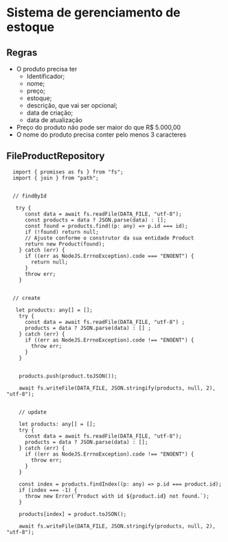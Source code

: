 # Sistema de gerenciamento de estoque

## Regras

- O produto precisa ter
  - Identificador;
  - nome;
  - preço;
  - estoque;
  - descrição, que vai ser opcional;
  - data de criação;
  - data de atualização
- Preço do produto não pode ser maior do que R$ 5.000,00
- O nome do produto precisa conter pelo menos 3 caracteres

## FileProductRepository

```
  import { promises as fs } from "fs";
  import { join } from "path";


  // findById

   try {
      const data = await fs.readFile(DATA_FILE, "utf-8");
      const products = data ? JSON.parse(data) : [];
      const found = products.find((p: any) => p.id === id);
      if (!found) return null;
      // Ajuste conforme o construtor da sua entidade Product
      return new Product(found);
    } catch (err) {
      if ((err as NodeJS.ErrnoException).code === "ENOENT") {
        return null;
      }
      throw err;
    }


  // create

   let products: any[] = [];
    try {
      const data = await fs.readFile(DATA_FILE, "utf-8") ;
      products = data ? JSON.parse(data) : [] ;
    } catch (err) {
      if ((err as NodeJS.ErrnoException).code !== "ENOENT") {
        throw err;
      }
    }


    products.push(product.toJSON());

    await fs.writeFile(DATA_FILE, JSON.stringify(products, null, 2), "utf-8");


    // update

    let products: any[] = [];
    try {
      const data = await fs.readFile(DATA_FILE, "utf-8");
      products = data ? JSON.parse(data) : [];
    } catch (err) {
      if ((err as NodeJS.ErrnoException).code !== "ENOENT") {
        throw err;
      }
    }

    const index = products.findIndex((p: any) => p.id === product.id);
    if (index === -1) {
      throw new Error(`Product with id ${product.id} not found.`);
    }

    products[index] = product.toJSON();

    await fs.writeFile(DATA_FILE, JSON.stringify(products, null, 2), "utf-8");

```

